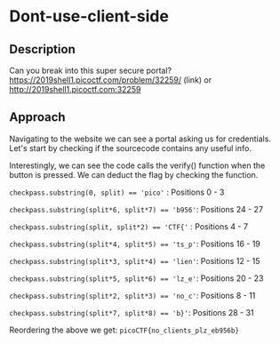 # Dont-use-client-side

## Description

Can you break into this super secure portal? https://2019shell1.picoctf.com/problem/32259/ (link) or http://2019shell1.picoctf.com:32259

## Approach

Navigating to the website we can see a portal asking us for credentials. Let's start by checking if the sourcecode contains any useful info.

Interestingly, we can see the code calls the verify() function when the button is pressed. We can deduct the flag by checking the function.

`checkpass.substring(0, split) == 'pico'` : Positions 0 - 3

`checkpass.substring(split*6, split*7) == 'b956'`: Positions 24 - 27

`checkpass.substring(split, split*2) == 'CTF{'` : Positions 4 - 7

`checkpass.substring(split*4, split*5) == 'ts_p'`: Positions 16 - 19

`checkpass.substring(split*3, split*4) == 'lien'`: Positions 12 - 15

`checkpass.substring(split*5, split*6) == 'lz_e'`: Positions 20 - 23

`checkpass.substring(split*2, split*3) == 'no_c'`: Positions 8 - 11

`checkpass.substring(split*7, split*8) == 'b}'`: Positions 28 - 31

Reordering the above we get: `picoCTF{no_clients_plz_eb956b}`
